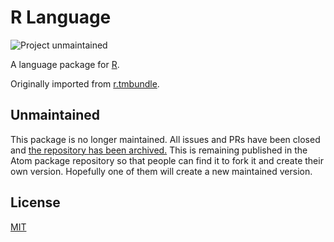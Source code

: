 # R Language

![Project unmaintained](https://img.shields.io/badge/project-unmaintained-red.svg)

A language package for [R](http://www.r-project.org).

Originally imported from [r.tmbundle](https://github.com/textmate/r.tmbundle).

## Unmaintained

This package is no longer maintained. All issues and PRs have been closed and [the repository has been archived.](https://help.github.com/articles/about-archiving-repositories/) This is remaining published in the Atom package repository so that people can find it to fork it and create their own version. Hopefully one of them will create a new maintained version.

## License

[MIT](LICENSE.md)
